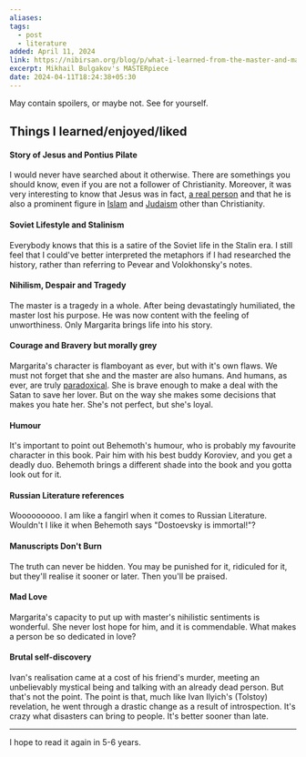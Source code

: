 ```yaml
---
aliases: 
tags:
  - post
  - literature
added: April 11, 2024
link: https://nibirsan.org/blog/p/what-i-learned-from-the-master-and-margarita
excerpt: Mikhail Bulgakov's MASTERpiece
date: 2024-04-11T18:24:38+05:30
---
```

May contain spoilers, or maybe not. See for yourself.
## Things I learned/enjoyed/liked
#### Story of Jesus and Pontius Pilate
I would never have searched about it otherwise. There are somethings you should know, even if you are not a follower of Christianity. Moreover, it was very interesting to know that Jesus was in fact, [a real person](https://en.wikipedia.org/wiki/Historicity_of_Jesus) and that he is also a prominent figure in [Islam](https://en.wikipedia.org/wiki/Jesus_in_Islam) and [Judaism](https://en.wikipedia.org/wiki/Jewish_views_on_Jesus) other than Christianity. 
#### Soviet Lifestyle and Stalinism
Everybody knows that this is a satire of the Soviet life in the Stalin era. I still feel that I could've better interpreted the metaphors if I had researched the history, rather than referring to Pevear and Volokhonsky's notes.
#### Nihilism, Despair and Tragedy
The master is a tragedy in a whole. After being devastatingly humiliated, the master lost his purpose. He was now content with the feeling of unworthiness. Only Margarita brings life into his story.
#### Courage and Bravery but morally grey
Margarita's character is flamboyant as ever, but with it's own flaws. We must not forget that she and the master are also humans. And humans, as ever, are truly [paradoxical](https://www.monergism.com/thethreshold/sdg/paradox.html).
She is brave enough to make a deal with the Satan to save her lover. But on the way she makes some decisions that makes you hate her.
She's not perfect, but she's loyal.
#### Humour 
It's important to point out Behemoth's humour, who is probably my favourite character in this book. Pair him with his best buddy Koroviev, and you get a deadly duo.
Behemoth brings a different shade into the book and you gotta look out for it.
#### Russian Literature references
Wooooooooo. I am like a fangirl when it comes to Russian Literature.
Wouldn't I like it when Behemoth says "Dostoevsky is immortal!"?
#### Manuscripts Don't Burn
The truth can never be hidden. You may be punished for it, ridiculed for it, but they'll realise it sooner or later. Then you'll be praised. 
#### Mad Love
Margarita's capacity to put up with master's nihilistic sentiments is wonderful. She never lost hope for him, and it is commendable. What makes a person be so dedicated in love?
#### Brutal self-discovery
Ivan's realisation came at a cost of his friend's murder, meeting an unbelievably mystical being and talking with an already dead person. But that's not the point. 
The point is that, much like Ivan Ilyich's (Tolstoy) revelation, he went through a drastic change as a result of introspection. It's crazy what disasters can bring to people. 
It's better sooner than late.

---
I hope to read it again in 5-6 years.


